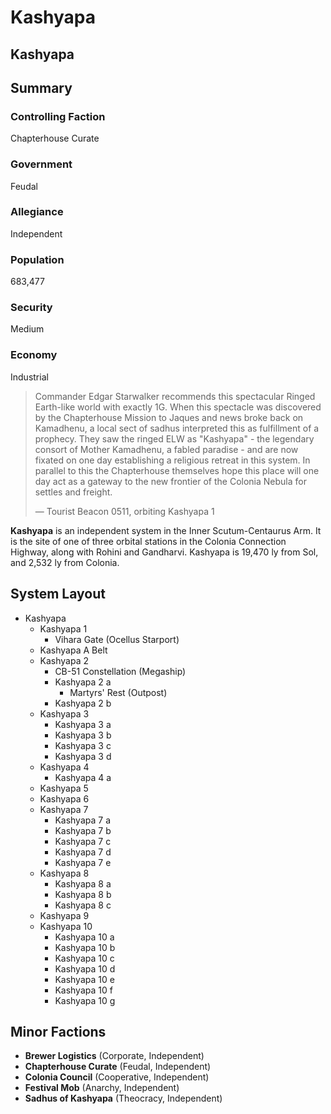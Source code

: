 # Kashyapa
## Kashyapa

		

## Summary

### Controlling Faction

Chapterhouse Curate

### Government

Feudal

### Allegiance

Independent

### Population

683,477

### Security

Medium

### Economy

Industrial

> 
> 
> Commander Edgar Starwalker recommends this spectacular Ringed Earth-like world with exactly 1G. When this spectacle was discovered by the Chapterhouse Mission to Jaques and news broke back on Kamadhenu, a local sect of sadhus interpreted this as fulfillment of a prophecy. They saw the ringed ELW as "Kashyapa" - the legendary consort of Mother Kamadhenu, a fabled paradise - and are now fixated on one day establishing a religious retreat in this system. In parallel to this the Chapterhouse themselves hope this place will one day act as a gateway to the new frontier of the Colonia Nebula for settles and freight.
> 
> 
> — Tourist Beacon 0511, orbiting Kashyapa 1
> 

**Kashyapa** is an independent system in the Inner Scutum-Centaurus Arm. It is the site of one of three orbital stations in the Colonia Connection Highway, along with Rohini and Gandharvi. Kashyapa is 19,470 ly from Sol, and 2,532 ly from Colonia.

## System Layout

- Kashyapa
    - Kashyapa 1
        - Vihara Gate (Ocellus Starport)
    - Kashyapa A Belt
    - Kashyapa 2
        - CB-51 Constellation (Megaship)
        - Kashyapa 2 a
            - Martyrs' Rest (Outpost)
        - Kashyapa 2 b
    - Kashyapa 3
        - Kashyapa 3 a
        - Kashyapa 3 b
        - Kashyapa 3 c
        - Kashyapa 3 d
    - Kashyapa 4
        - Kashyapa 4 a
    - Kashyapa 5
    - Kashyapa 6
    - Kashyapa 7
        - Kashyapa 7 a
        - Kashyapa 7 b
        - Kashyapa 7 c
        - Kashyapa 7 d
        - Kashyapa 7 e
    - Kashyapa 8
        - Kashyapa 8 a
        - Kashyapa 8 b
        - Kashyapa 8 c
    - Kashyapa 9
    - Kashyapa 10
        - Kashyapa 10 a
        - Kashyapa 10 b
        - Kashyapa 10 c
        - Kashyapa 10 d
        - Kashyapa 10 e
        - Kashyapa 10 f
        - Kashyapa 10 g

## Minor Factions

- **Brewer Logistics** (Corporate, Independent)
- **Chapterhouse Curate** (Feudal, Independent)
- **Colonia Council** (Cooperative, Independent)
- **Festival Mob** (Anarchy, Independent)
- **Sadhus of Kashyapa** (Theocracy, Independent)